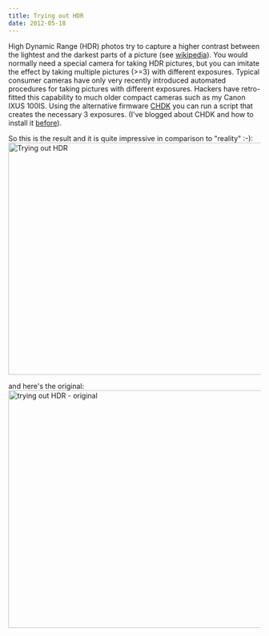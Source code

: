 ```yaml
---
title: Trying out HDR
date: 2012-05-18
---
```

High Dynamic Range (HDR) photos try to capture a higher contrast between the lightest and the darkest parts of a picture (see <a href="http://en.wikipedia.org/wiki/High_dynamic_range_imaging">wikipedia</a>). You would normally need a special camera for taking HDR pictures, but you can imitate the effect by taking multiple pictures (>=3) with different exposures. Typical consumer cameras have only very recently introduced automated procedures for taking pictures with different exposures. Hackers have retro-fitted this capability to much older compact cameras such as my Canon IXUS 100IS. Using the alternative firmware <a href="http://chdk.wikia.com/wiki/CHDK">CHDK</a> you can run a script that creates the necessary 3 exposures. (I've blogged about CHDK  and how to install it [before](/posts/2012-02-17-open-source-firmware-for-canon-camera)).

So this is the result and it is quite impressive in comparison to "reality" :-):
<a href="http://www.flickr.com/photos/47723660@N07/7220692178/" title="Trying out HDR by kossmoboleat, on Flickr"><img src="http://farm8.staticflickr.com/7101/7220692178_87919dcacb_z.jpg" width="640" height="463" alt="Trying out HDR"></a>

and here's the original:
<a href="http://www.flickr.com/photos/47723660@N07/7220732342/" title="trying out HDR - original by kossmoboleat, on Flickr"><img src="http://farm8.staticflickr.com/7075/7220732342_1fcd426d41_z.jpg" width="640" height="474" alt="trying out HDR - original"></a>
